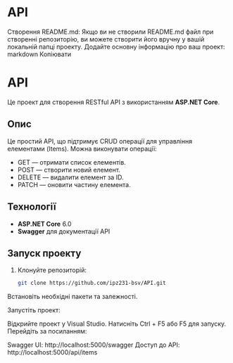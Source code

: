 # API
Створення README.md:
Якщо ви не створили README.md файл при створенні репозиторію, ви можете створити його вручну у вашій локальній папці проекту.
Додайте основну інформацію про ваш проект:
markdown
Копіювати
# API

Це проект для створення RESTful API з використанням **ASP.NET Core**.

## Опис

Це простий API, що підтримує CRUD операції для управління елементами (Items). Можна виконувати операції:
- GET — отримати список елементів.
- POST — створити новий елемент.
- DELETE — видалити елемент за ID.
- PATCH — оновити частину елемента.

## Технології
- **ASP.NET Core** 6.0
- **Swagger** для документації API

## Запуск проекту

1. Клонуйте репозиторій:
   ```bash
   git clone https://github.com/ipz231-bsv/API.git
Встановіть необхідні пакети та залежності.

Запустіть проект:

Відкрийте проект у Visual Studio.
Натисніть Ctrl + F5 або F5 для запуску.
Перейдіть за посиланням:

Swagger UI: http://localhost:5000/swagger
Доступ до API: http://localhost:5000/api/items
